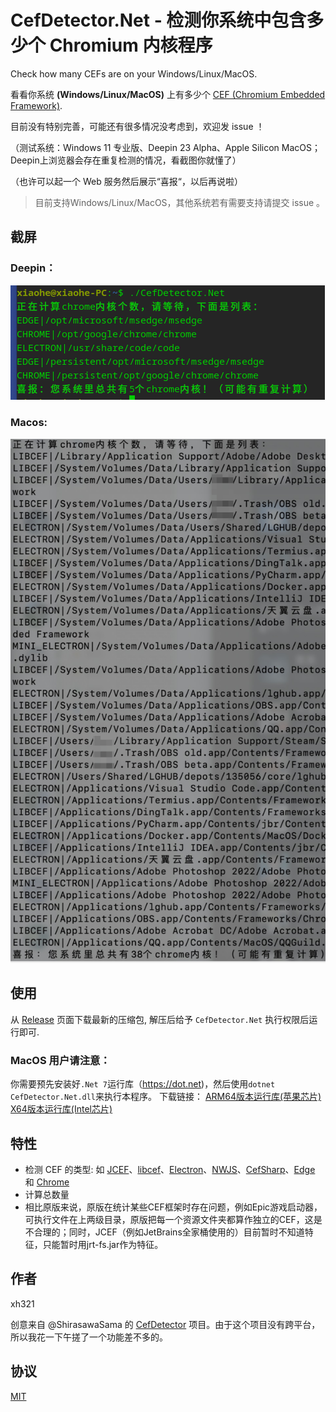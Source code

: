 # CefDetector.Net - 检测你系统中包含多少个 Chromium 内核程序

Check how many CEFs are on your Windows/Linux/MacOS.

看看你系统 **(Windows/Linux/MacOS)** 上有多少个 [CEF (Chromium Embedded Framework)](https://bitbucket.org/chromiumembedded/cef/).

目前没有特别完善，可能还有很多情况没考虑到，欢迎发 issue ！

（测试系统：Windows 11 专业版、Deepin 23 Alpha、Apple Silicon MacOS；Deepin上浏览器会存在重复检测的情况，看截图你就懂了）

（也许可以起一个 Web 服务然后展示“喜报“，以后再说啦）

> 目前支持Windows/Linux/MacOS，其他系统若有需要支持请提交 issue 。

## 截屏

### Deepin：
![ScreenshotLinux](./screenshot_linux.png)

### Macos:
![ScreenshotMacos](./screenshot_mac.png)

## 使用

从 [Release](https://github.com/xh321/CefDetector.Net/releases) 页面下载最新的压缩包, 解压后给予 `CefDetector.Net` 执行权限后运行即可.

### MacOS 用户请注意：

你需要预先安装好`.Net 7`运行库（https://dot.net)，然后使用`dotnet CefDetector.Net.dll`来执行本程序。
下载链接：
[ARM64版本运行库(苹果芯片)](https://dotnet.microsoft.com/en-us/download/dotnet/thank-you/runtime-7.0.0-macos-arm64-installer)
[X64版本运行库(Intel芯片)](https://dotnet.microsoft.com/en-us/download/dotnet/thank-you/runtime-7.0.0-macos-x64-installer)

## 特性

- 检测 CEF 的类型: 如 [JCEF](https://github.com/JetBrains/jcef)、[libcef](https://bitbucket.org/chromiumembedded/cef/src/master/)、[Electron](https://www.electronjs.org/)、[NWJS](https://nwjs.io/)、[CefSharp](http://cefsharp.github.io/)、[Edge](https://www.microsoft.com/en-us/edge) 和 [Chrome](https://www.google.com/chrome/)
- 计算总数量
- 相比原版来说，原版在统计某些CEF框架时存在问题，例如Epic游戏启动器，可执行文件在上两级目录，原版把每一个资源文件夹都算作独立的CEF，这是不合理的；同时，JCEF（例如JetBrains全家桶使用的）目前暂时不知道特征，只能暂时用jrt-fs.jar作为特征。

## 作者

xh321

创意来自 @ShirasawaSama 的 [CefDetector](https://github.com/ShirasawaSama/CefDetector) 项目。由于这个项目没有跨平台，所以我花一下午搓了一个功能差不多的。

## 协议

[MIT](./LICENSE)